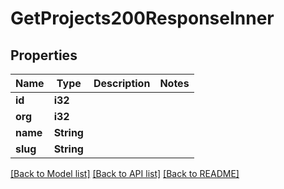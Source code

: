 # GetProjects200ResponseInner

## Properties

Name | Type | Description | Notes
------------ | ------------- | ------------- | -------------
**id** | **i32** |  | 
**org** | **i32** |  | 
**name** | **String** |  | 
**slug** | **String** |  | 

[[Back to Model list]](../README.md#documentation-for-models) [[Back to API list]](../README.md#documentation-for-api-endpoints) [[Back to README]](../README.md)


